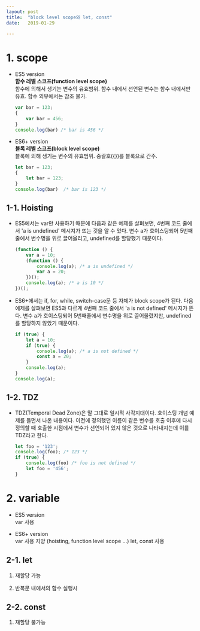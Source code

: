```yaml
---
layout: post
title:  "block level scope와 let, const"
date:   2019-01-29

---
```


# 1. scope

- ES5 version  
  **함수 레벨 스코프(function level scope)**  
  함수에 의해서 생기는 변수의 유효범위. 함수 내에서 선언된 변수는 함수 내에서만 유효. 함수 외부에서는 참조 불가.
    ```javascript
    var bar = 123; 
    {
        var bar = 456;
    }
    console.log(bar) /* bar is 456 */
    ```

- ES6+ version  
  **블록 레벨 스코프(block level scope)**  
  블록에 의해 생기는 변수의 유효범위. 중괄호({})를 블록으로 간주.
  ```javascript
  let bar = 123;
  {
      let bar = 123; 
  }
  console.log(bar)  /* bar is 123 */
  ```



## 1-1. Hoisting
- ES5에서는 var만 사용하기 때문에 다음과 같은 예제를 살펴보면, 4번째 코드 줄에서 'a is undefined' 메시지가 뜨는 것을 알 수 있다.
변수 a가 호이스팅되어 5번째줄에서 변수명을 위로 끌어올리고, undefined를 할당했기 때문이다.
    ```javascript
    (function () {
        var a = 10;
        (function () {
            console.log(a); /* a is undefined */
            var a = 20;
        })();
        console.log(a); /* a is 10 */
    })();
    ```

- ES6+에서는 if, for, while, switch-case문 등 자체가 block scope가 된다.
다음 예제를 살펴보면 ES5과 다르게 4번째 코드 줄에서 'a is not defined' 메시지가 뜬다.
변수 a가 호이스팅되어 5번째줄에서 변수명을 위로 끌어올렸지만, undefined를 할당하지 않았기 때문이다.
    ```javascript
    if (true) {
        let a = 10;
        if (true) {
            console.log(a); /* a is not defined */
            const a = 20;
        }
        console.log(a);
    }
    console.log(a);
    ```

  

## 1-2. TDZ

- TDZ(Temporal Dead Zone)은 말 그대로 일시적 사각지대이다. 호이스팅 개념 예제를 들면서 나온 내용이다.
이전에 정의했던 이름이 같은 변수를 호출 이후에 다시 정의할 때 호출한 시점에서 변수가 선언되어 있지 않은 것으로 나타내지는데 이를 TDZ라고 한다.
    ```javascript
    let foo = '123';
    console.log(foo); /* 123 */
    if (true) {
        console.log(foo) /* foo is not defined */
        let foo = '456';
    }
    ```



# 2. variable

- ES5 version  
var 사용

- ES6+ version  
var 사용 지양 (hoisting, function level scope ...)
let, const 사용

  

## 2-1. let
1) 재할당 가능

2) 반복문 내에서의 함수 실행시


## 2-2. const
1) 재할당 불가능



